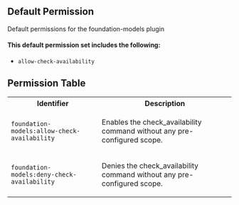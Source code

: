 ## Default Permission

Default permissions for the foundation-models plugin

#### This default permission set includes the following:

- `allow-check-availability`

## Permission Table

<table>
<tr>
<th>Identifier</th>
<th>Description</th>
</tr>


<tr>
<td>

`foundation-models:allow-check-availability`

</td>
<td>

Enables the check_availability command without any pre-configured scope.

</td>
</tr>

<tr>
<td>

`foundation-models:deny-check-availability`

</td>
<td>

Denies the check_availability command without any pre-configured scope.

</td>
</tr>
</table>

